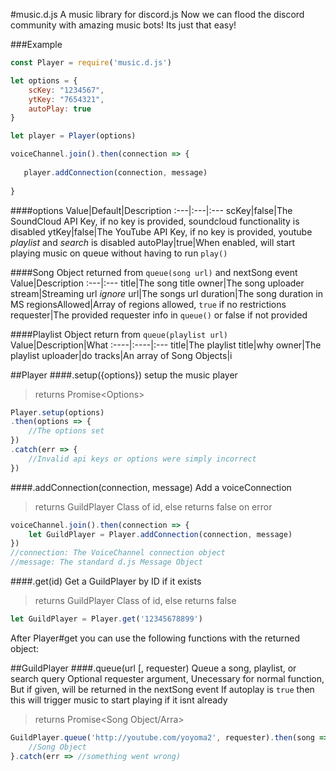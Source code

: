 #music.d.js
A music library for discord.js
Now we can flood the discord community with amazing music bots!
Its just that easy!

###Example
```js
const Player = require('music.d.js')

let options = {
    scKey: "1234567",
    ytKey: "7654321",
    autoPlay: true
}

let player = Player(options)

voiceChannel.join().then(connection => {
  
   player.addConnection(connection, message)
  
}
```

####options
Value|Default|Description
:---|:---|:---
scKey|false|The SoundCloud API Key, if no key is provided, soundcloud functionality is disabled
ytKey|false|The YouTube API Key, if no key is provided, youtube *playlist* and *search* is disabled
autoPlay|true|When enabled, will start playing music on queue without having to run `play()`

####Song Object
returned from `queue(song url)` and nextSong event
Value|Description
:---|:---
title|The song title
owner|The song uploader
stream|Streaming url *ignore*
url|The songs url
duration|The song duration in MS
regionsAllowed|Array of regions allowed, `true` if no restrictions
requester|The provided requester info in `queue()` or false if not provided

####Playlist Object
return from `queue(playlist url)`
Value|Description|What
:----|:----|:---
title|The playlist title|why
owner|The playlist uploader|do
tracks|An array of Song Objects|i


##Player
####.setup({options})
setup the music player
>returns Promise\<Options\>
```js
Player.setup(options)
.then(options => {
    //The options set
})
.catch(err => {
    //Invalid api keys or options were simply incorrect
})
```

####.addConnection(connection, message)
Add a voiceConnection 
>returns GuildPlayer Class of id, else returns false on error
```js
voiceChannel.join().then(connection => {
    let GuildPlayer = Player.addConnection(connection, message)
})
//connection: The VoiceChannel connection object
//message: The standard d.js Message Object
```

####.get(id)
Get a GuildPlayer by ID if it exists
>returns GuildPlayer Class of id, else returns false
```js
let GuildPlayer = Player.get('12345678899')
```

After Player#get you can use the following functions with the returned object:

##GuildPlayer
####.queue(url [, requester)
Queue a song, playlist, or search query
Optional requester argument, Unecessary for normal function, But if given, will be returned in the nextSong event
If autoplay is `true` then this will trigger music to start playing if it isnt already
>returns Promise\<Song Object/Arra\>
```js
GuildPlayer.queue('http://youtube.com/yoyoma2', requester).then(song => {
    //Song Object
}.catch(err => //something went wrong)
```
